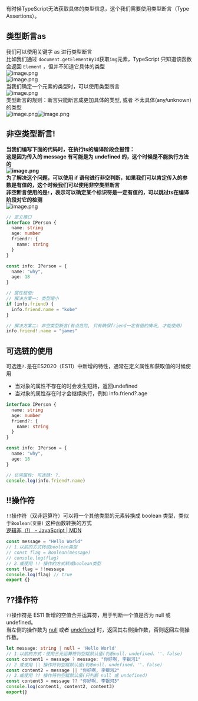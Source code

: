 有时候TypeScript无法获取具体的类型信息，这个我们需要使用类型断言（Type Assertions）。
## 类型断言as
我们可以使用关键字 as 进行类型断言<br />比如我们通过 `document.getElementById`获取`img`元素，TypeScript 只知道该函数会返回 `Element` ，但并不知道它具体的类型<br />![image.png](https://cdn.nlark.com/yuque/0/2023/png/2384107/1697902469257-f2fcb346-a924-412a-8465-75f6b18816f5.png#averageHue=%232b2f38&clientId=ue46bf976-f071-4&from=paste&height=132&id=u265edfc6&originHeight=165&originWidth=605&originalType=binary&ratio=1.25&rotation=0&showTitle=false&size=21470&status=done&style=none&taskId=u4e7c14fe-f981-43d6-8bf8-d2daa485bf3&title=&width=484)<br />![image.png](https://cdn.nlark.com/yuque/0/2023/png/2384107/1697902484147-df4be003-c77b-4a8d-b542-7d4642432468.png#averageHue=%232b2e37&clientId=ue46bf976-f071-4&from=paste&height=135&id=ub727a2d9&originHeight=169&originWidth=678&originalType=binary&ratio=1.25&rotation=0&showTitle=false&size=21295&status=done&style=none&taskId=ucd35bbf8-2af8-4b58-a894-e0f1f0195cf&title=&width=542.4)<br />当我们确定一个元素的类型时，可以使用类型断言<br />![image.png](https://cdn.nlark.com/yuque/0/2023/png/2384107/1686997459520-a009d2a1-8406-4df9-8f96-af58f9297d0b.png#averageHue=%23292e37&clientId=u350bbf54-38d0-4&from=paste&height=86&id=uc96a0aa6&originHeight=108&originWidth=636&originalType=binary&ratio=1.25&rotation=0&showTitle=false&size=11570&status=done&style=none&taskId=uebab1a1a-0592-4cf0-b636-dd8abfb7ceb&title=&width=508.8)<br />类型断言的规则：断言只能断言成更加具体的类型, 或者 不太具体(any/unknown) 的类型<br />![image.png](https://cdn.nlark.com/yuque/0/2023/png/2384107/1686997549104-66f05f32-f774-4450-af05-ce768c05f84a.png#averageHue=%23292e37&clientId=u350bbf54-38d0-4&from=paste&height=62&id=u4bfb699a&originHeight=78&originWidth=453&originalType=binary&ratio=1.25&rotation=0&showTitle=false&size=7153&status=done&style=none&taskId=u25c1d777-8226-4555-8839-1e7d0b35dc9&title=&width=362.4)![image.png](https://cdn.nlark.com/yuque/0/2023/png/2384107/1686997573341-f468c83f-03fd-4d85-b681-287da528d0a4.png#averageHue=%232a3039&clientId=u350bbf54-38d0-4&from=paste&height=89&id=u81fa93f1&originHeight=111&originWidth=496&originalType=binary&ratio=1.25&rotation=0&showTitle=false&size=13674&status=done&style=none&taskId=ua2ffae03-c074-483e-854f-cab1e5f20bf&title=&width=396.8)
## 非空类型断言!
**当我们编写下面的代码时，在执行ts的编译阶段会报错： **<br />这是因为传入的 message 有可能是为 undefined 的，这个时候是不能执行方法的<br />![image.png](https://cdn.nlark.com/yuque/0/2022/png/2384107/1666272911263-2b318f7a-4785-48f4-9948-a51ee6ae1580.png#averageHue=%232b313b&clientId=u4c8db111-70bf-4&errorMessage=unknown%20error&from=paste&height=164&id=u90fd3cb0&originHeight=205&originWidth=641&originalType=binary&ratio=1&rotation=0&showTitle=false&size=94156&status=error&style=none&taskId=u609c8320-052c-471d-8b2c-6448da9ef02&title=&width=512.8)<br />为了解决这个问题，可以使用 if 语句进行非空判断，**如果我们可以肯定传入的参数是有值的，这个时候我们可以使用非空类型断言**<br />非空断言使用的是`!`，表示可以确定某个标识符是一定有值的，可以**跳过ts在编译阶段对它的检测**<br />![image.png](https://cdn.nlark.com/yuque/0/2022/png/2384107/1666272918884-749000ef-bcaa-494e-849a-1b62c52db265.png#averageHue=%232d343f&clientId=u4c8db111-70bf-4&errorMessage=unknown%20error&from=paste&height=107&id=u21c14b76&originHeight=134&originWidth=675&originalType=binary&ratio=1&rotation=0&showTitle=false&size=79752&status=error&style=none&taskId=ub6f91141-49bb-4377-9f9e-619ba83bd78&title=&width=540)
```typescript
// 定义接口
interface IPerson {
  name: string
  age: number
  friend?: {
    name: string
  }
}

const info: IPerson = {
  name: "why",
  age: 18
}

// 属性赋值:
// 解决方案一: 类型缩小
if (info.friend) {
  info.friend.name = "kobe"
}

// 解决方案二: 非空类型断言(有点危险, 只有确保friend一定有值的情况, 才能使用)
info.friend!.name = "james"

```
## 可选链的使用
可选连`?.`是在ES2020（ES11）中新增的特性，通常在定义属性和获取值的时候使用

- 当对象的属性不存在的时会发生短路，返回undefined
- 当对象的属性存在时才会继续执行，例如 info.friend?.age
```typescript
interface IPerson {
  name: string
  age: number
  friend?: {
    name: string
  }
}

const info: IPerson = {
  name: "why",
  age: 18
}

// 访问属性: 可选链: ?.
console.log(info.friend?.name)
```
## !!操作符
`!!`操作符（双非运算符）可以将一个其他类型的元素转换成 boolean 类型，类似于`Boolean(变量)` 这种函数转换的方式<br />[逻辑非（!） - JavaScript | MDN](https://developer.mozilla.org/zh-CN/docs/Web/JavaScript/Reference/Operators/Logical_NOT#%E5%8F%8C%E9%9D%9E%E8%BF%90%E7%AE%97%E7%AC%A6%EF%BC%88!!%EF%BC%89)
```typescript
const message = "Hello World"
// 1.以前的方式转成boolean类型
// const flag = Boolean(message)
// console.log(flag)
// 2.或使用 !! 操作的方式转成boolean类型
const flag = !!message
console.log(flag) // true
export {}
```
## ??操作符
`??`操作符是 ES11 新增的空值合并运算符，用于判断一个值是否为 null 或 undefined。<br />当左侧的操作数为 [null](https://developer.mozilla.org/zh-CN/docs/Web/JavaScript/Reference/Operators/null) 或者 [undefined](https://developer.mozilla.org/zh-CN/docs/Web/JavaScript/Reference/Global_Objects/undefined) 时，返回其右侧操作数，否则返回左侧操作数。
```typescript
let message: string | null = 'Hello World'
// 1.以前的方式：使用三元运算符判空赋默认值(判断null、undefined、''、false)
const content1 = message ? message: "你好啊, 李银河1"
// 2.或使用 || 操作符判空赋默认值(判断null、undefined、''、false)
const content2 = message || "你好啊, 李银河2"
// 3.或使用 ?? 操作符判空赋默认值(只判断 null 或 undefined)
const content3 = message ?? "你好啊, 李银河3"
console.log(content1, content2, content3)
export{}
```

